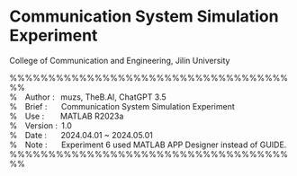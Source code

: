 # Communication System Simulation Experiment

College of Communication and Engineering, Jilin University

%%%%%%%%%%%%%%%%%%%%%%%%%%%%%%%%%%%%%%    
%&emsp;Author :&ensp;&nbsp;muzs, TheB.AI, ChatGPT 3.5    
%&emsp;Brief :&emsp;&ensp;&nbsp;Communication System Simulation Experiment    
%&emsp;Use :&emsp;&ensp;&nbsp;&nbsp;MATLAB R2023a    
%&emsp;Version :&ensp;1.0    
%&emsp;Date :&emsp;&ensp;&nbsp;2024.04.01 ~ 2024.05.01    
%&emsp;Note :&emsp;&ensp;&nbsp;Experiment 6 used MATLAB APP Designer instead of GUIDE.
%%%%%%%%%%%%%%%%%%%%%%%%%%%%%%%%%%%%%%    